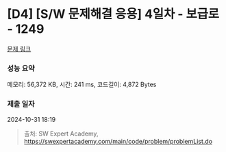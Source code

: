 # [D4] [S/W 문제해결 응용] 4일차 - 보급로 - 1249 

[문제 링크](https://swexpertacademy.com/main/code/problem/problemDetail.do?contestProbId=AV15QRX6APsCFAYD) 

### 성능 요약

메모리: 56,372 KB, 시간: 241 ms, 코드길이: 4,872 Bytes

### 제출 일자

2024-10-31 18:19



> 출처: SW Expert Academy, https://swexpertacademy.com/main/code/problem/problemList.do